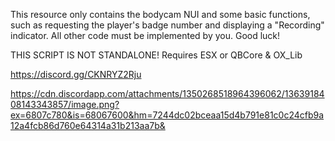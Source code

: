 This resource only contains the bodycam NUI and some basic functions, such as requesting the player's badge number and displaying a "Recording" indicator. All other code must be implemented by you. Good luck!

THIS SCRIPT IS NOT STANDALONE!
Requires ESX or QBCore & OX_Lib

https://discord.gg/CKNRYZ2Rju

https://cdn.discordapp.com/attachments/1350268518964396062/1363918408143343857/image.png?ex=6807c780&is=68067600&hm=7244dc02bceaa15d4b791e81c0c24cfb9a12a4fcb86d760e64314a31b213aa7b&
